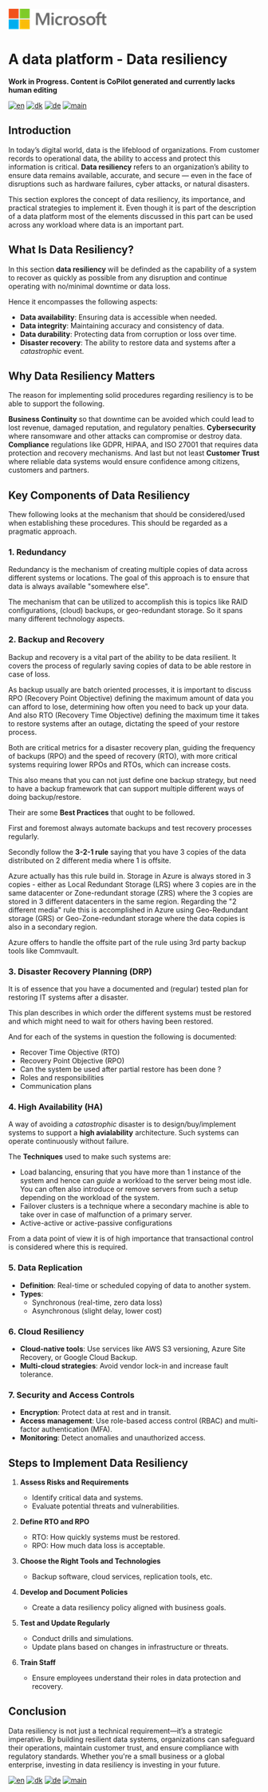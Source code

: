![microsoft](../images/microsoft.png)

# A data platform - Data resiliency

**Work in Progress. Content is CoPilot generated and currently lacks human editing**

[![en](https://img.shields.io/badge/lang-en-blue.svg)](Ops-Data-Resilience.md)
[![dk](https://img.shields.io/badge/lang-da-red.svg)](Ops-Data-Resilience-da.md)
[![de](https://img.shields.io/badge/lang-de-yellow.svg)](Ops-Data-Resilience-de.md)
[![main](https://img.shields.io/badge/main-document-green.svg)](../README.md)

## Introduction

In today’s digital world, data is the lifeblood of organizations. From customer records to operational data, the ability to access and protect this information is critical. **Data resiliency** refers to an organization’s ability to ensure data remains available, accurate, and secure — even in the face of disruptions such as hardware failures, cyber attacks, or natural disasters.

This section explores the concept of data resiliency, its importance, and practical strategies to implement it.
Even though it is part of the description of a data platform most of the elements discussed in this part can be used across any workload where data is an important part.

## What Is Data Resiliency?

In this section **data resiliency** will be definded as the capability of a system to recover as quickly as possible from any disruption and continue operating with no/minimal downtime or data loss. 

Hence it encompasses the following aspects:

- **Data availability**: Ensuring data is accessible when needed.
- **Data integrity**: Maintaining accuracy and consistency of data.
- **Data durability**: Protecting data from corruption or loss over time.
- **Disaster recovery**: The ability to restore data and systems after a *catastrophic* event.

## Why Data Resiliency Matters

The reason for implementing solid procedures regarding resiliency is to be able to support the following.

**Business Continuity** so that downtime can be avoided which could lead to lost revenue, damaged reputation, and regulatory penalties. **Cybersecurity** where ransomware and other attacks can compromise or destroy data.
**Compliance** regulations like GDPR, HIPAA, and ISO 27001 that requires data protection and recovery mechanisms.
And last but not least **Customer Trust** where reliable data systems would ensure confidence among citizens, customers and partners.

## Key Components of Data Resiliency

Thew following looks at the mechanism that should be considered/used when establishing these procedures. This should be
regarded as a pragmatic approach.

### 1. Redundancy

Redundancy is the mechanism of creating multiple copies of data across different systems or locations. The goal of this approach is to ensure that data is always available "somewhere else".

The mechanism that can be utilized to accomplish this is topics like RAID configurations, (cloud) backups, or geo-redundant storage. So it spans many different technology aspects.

### 2. Backup and Recovery

Backup and recovery is a vital part of the ability to be data resilient. It covers the process of regularly saving copies of data to be able restore in case of loss.

As backup usually are batch oriented processes, it is important to discuss RPO (Recovery Point Objective) defining the maximum amount of data you can afford to lose, determining how often you need to back up your data. And also RTO (Recovery Time Objective) defining the maximum time it takes to restore systems after an outage, dictating the speed of your restore process.

Both are critical metrics for a disaster recovery plan, guiding the frequency of backups (RPO) and the speed of recovery (RTO), with more critical systems requiring lower RPOs and RTOs, which can increase costs. 

This also means that you can not just define one backup strategy, but need to have a backup framework that can support multiple different ways of doing backup/restore.

Their are some **Best Practices** that ought to be followed.

First and foremost always automate backups and test recovery processes regularly.

Secondly follow the **3-2-1 rule** saying that you have 3 copies of the data distributed on 2 different media where 1 is offsite.

Azure actually has this rule build in. Storage in Azure is always stored in 3 copies - either as Local Redundant Storage (LRS) where 3 copies are in the same datacenter or Zone-redundant storage (ZRS) where the 3 copies are stored in 3 different datacenters in the same region. Regarding the "2 different media" rule this is accomplished in Azure using Geo-Redundant storage (GRS) or Geo-Zone-redundant storage where the data copies is also in a secondary region.

Azure offers to handle the offsite part of the rule using 3rd party backup tools like Commvault.

### 3. Disaster Recovery Planning (DRP)

It is of essence that you have a documented and (regular) tested plan for restoring IT systems after a disaster.

This plan describes in which order the different systems must be restored and which might need to wait for others having been restored. 

And for each of the systems in question the following is documented:

  - Recover Time Objective (RTO)
  - Recovery Point Objective (RPO)
  - Can the system be used after partial restore has been done ?
  - Roles and responsibilities
  - Communication plans


### 4. High Availability (HA)

A way of avoiding a *catastrophic* disaster is to design/buy/implement systems to support a **high avialability** architecture. Such systems can operate continuously without failure.

The **Techniques** used to make such systems are:
  - Load balancing, ensuring that you have more than 1 instance of the system and hence can *guide* a workload to the server being most idle. You can often also introduce or remove servers from such a setup depending on the workload of the system.
  - Failover clusters is a technique where a secondary machine is able to take over in case of malfunction of a primary server.
  - Active-active or active-passive configurations

From a data point of view it is of high importance that transactional control is considered where this is required.

### 5. Data Replication

- **Definition**: Real-time or scheduled copying of data to another system.
- **Types**:
  - Synchronous (real-time, zero data loss)
  - Asynchronous (slight delay, lower cost)

### 6. Cloud Resiliency

- **Cloud-native tools**: Use services like AWS S3 versioning, Azure Site Recovery, or Google Cloud Backup.
- **Multi-cloud strategies**: Avoid vendor lock-in and increase fault tolerance.

### 7. Security and Access Controls

- **Encryption**: Protect data at rest and in transit.
- **Access management**: Use role-based access control (RBAC) and multi-factor authentication (MFA).
- **Monitoring**: Detect anomalies and unauthorized access.

## Steps to Implement Data Resiliency

1. **Assess Risks and Requirements**
   - Identify critical data and systems.
   - Evaluate potential threats and vulnerabilities.

2. **Define RTO and RPO**
   - RTO: How quickly systems must be restored.
   - RPO: How much data loss is acceptable.

3. **Choose the Right Tools and Technologies**
   - Backup software, cloud services, replication tools, etc.

4. **Develop and Document Policies**
   - Create a data resiliency policy aligned with business goals.

5. **Test and Update Regularly**
   - Conduct drills and simulations.
   - Update plans based on changes in infrastructure or threats.

6. **Train Staff**
   - Ensure employees understand their roles in data protection and recovery.

## Conclusion

Data resiliency is not just a technical requirement—it’s a strategic imperative. By building resilient data systems, organizations can safeguard their operations, maintain customer trust, and ensure compliance with regulatory standards. Whether you're a small business or a global enterprise, investing in data resiliency is investing in your future.

[![en](https://img.shields.io/badge/lang-en-blue.svg)](Ops-Data-Resilience.md)
[![dk](https://img.shields.io/badge/lang-da-red.svg)](Ops-Data-Resilience-da.md)
[![de](https://img.shields.io/badge/lang-de-yellow.svg)](Ops-Data-Resilience-de.md)
[![main](https://img.shields.io/badge/main-document-green.svg)](../README.md)